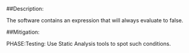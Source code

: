 ##Description:

The software contains an expression that will always evaluate to false.



##Mitigation:


PHASE:Testing:
Use Static Analysis tools to spot such conditions.

